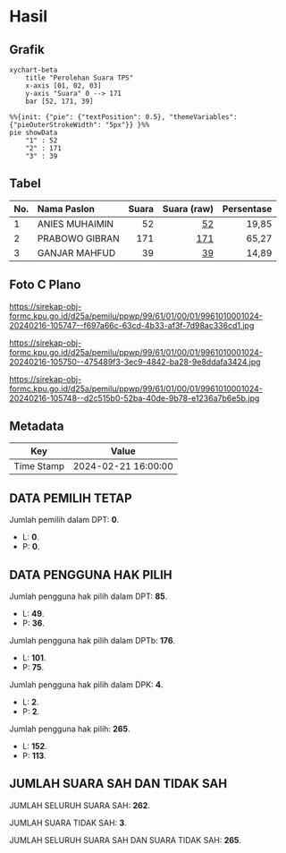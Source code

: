 # Hasil

## Grafik

```mermaid
xychart-beta
    title "Perolehan Suara TPS"
    x-axis [01, 02, 03]
    y-axis "Suara" 0 --> 171
    bar [52, 171, 39]
```

```mermaid
%%{init: {"pie": {"textPosition": 0.5}, "themeVariables": {"pieOuterStrokeWidth": "5px"}} }%%
pie showData
    "1" : 52
    "2" : 171
    "3" : 39
```

## Tabel

| No. | Nama Paslon    | Suara | Suara (raw) | Persentase |
|:--- |:-------------- | -----:| -----------:| ----------:|
| 1   | ANIES MUHAIMIN | 52    | [52][p-1]   | 19,85      |
| 2   | PRABOWO GIBRAN | 171   | [171][p-2]  | 65,27      |
| 3   | GANJAR MAHFUD  | 39    | [39][p-3]   | 14,89      |


[p-1]: https://github.com/gigit-pemilu/pemilu-2024-99-luar-negeri/blob/main/pilpres/hitung-suara/sub/99-luar-negeri/sub/61-kota-kinabalu-malaysia/sub/01-kota-kinabalu-malaysia/sub/0001-kota-kinabalu-malaysia/sub/024-ksk-013/sub/paslon-1.txt
[p-2]: https://github.com/gigit-pemilu/pemilu-2024-99-luar-negeri/blob/main/pilpres/hitung-suara/sub/99-luar-negeri/sub/61-kota-kinabalu-malaysia/sub/01-kota-kinabalu-malaysia/sub/0001-kota-kinabalu-malaysia/sub/024-ksk-013/sub/paslon-2.txt
[p-3]: https://github.com/gigit-pemilu/pemilu-2024-99-luar-negeri/blob/main/pilpres/hitung-suara/sub/99-luar-negeri/sub/61-kota-kinabalu-malaysia/sub/01-kota-kinabalu-malaysia/sub/0001-kota-kinabalu-malaysia/sub/024-ksk-013/sub/paslon-3.txt

## Foto C Plano

https://sirekap-obj-formc.kpu.go.id/d25a/pemilu/ppwp/99/61/01/00/01/9961010001024-20240216-105747--f697a66c-63cd-4b33-af3f-7d98ac336cd1.jpg

https://sirekap-obj-formc.kpu.go.id/d25a/pemilu/ppwp/99/61/01/00/01/9961010001024-20240216-105750--475489f3-3ec9-4842-ba28-9e8ddafa3424.jpg

https://sirekap-obj-formc.kpu.go.id/d25a/pemilu/ppwp/99/61/01/00/01/9961010001024-20240216-105748--d2c515b0-52ba-40de-9b78-e1236a7b6e5b.jpg


## Metadata

| Key        | Value               |
| ---------- | ------------------- |
| Time Stamp | 2024-02-21 16:00:00 |


## DATA PEMILIH TETAP

Jumlah pemilih dalam DPT: **0**.
 * L: **0**.
 * P: **0**.

## DATA PENGGUNA HAK PILIH

Jumlah pengguna hak pilih dalam DPT: **85**.
 * L: **49**.
 * P: **36**.

Jumlah pengguna hak pilih dalam DPTb: **176**.
 * L: **101**.
 * P: **75**.

Jumlah pengguna hak pilih dalam DPK: **4**.
 * L: **2**.
 * P: **2**.

Jumlah pengguna hak pilih: **265**.
 * L: **152**.
 * P: **113**.

## JUMLAH SUARA SAH DAN TIDAK SAH

JUMLAH SELURUH SUARA SAH: **262**.

JUMLAH SUARA TIDAK SAH: **3**.

JUMLAH SELURUH SUARA SAH DAN SUARA TIDAK SAH: **265**.


